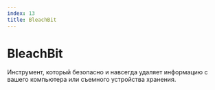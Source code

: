 ```yaml
---
index: 13
title: BleachBit
---
```

# BleachBit

Инструмент, который безопасно и навсегда удаляет информацию с вашего компьютера или съемного устройства хранения.